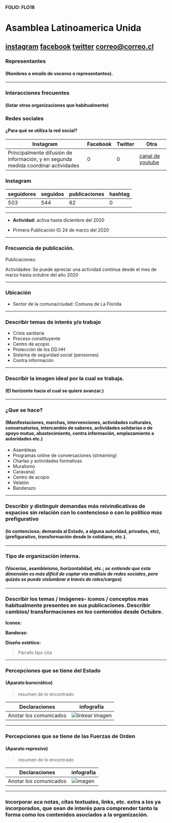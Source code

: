 #### FOLIO: FLO18
# Asamblea Latinoamerica Unida

[instagram](https://www.instagram.com/asamblea.lau/)
[facebook](https://www.facebook.com/AsambleaLAU)
[twitter]()
<correo@correo.cl>
---

### Representantes
#### (Nombres o emails de voceros o representantes).

---
### Interacciones frecuentes
#### (listar otras organizaciones que habitualmente)

### Redes sociales
#### ¿Para qué se utiliza la red social?
| Instagram | Facebook | Twitter | Otra 
|---|---|---|---|
|Principalmente difusión de información, y en segunda medida coordinar actividades|0|0|[canal de youtube](https://www.youtube.com/channel/UCOR1QwX_09Ftxl2SKnP5qLg) |

### **Instagram**
| seguidores | seguidos | publicaciones | hashtag |
|---|---|---|---|
|503|544|62|0|

---

* **Actividad:** activa hasta diciembre del 2020   

* Primera Publicación IG 24 de marzo del 2020

---
### Frecuencia de publicación.

Publicaciones:

Actividades: Se puede apreciar una actividad continua desde el mes de marzo hasta octubre del año 2020

---
### Ubicación
* Sector de la comuna/ciudad: Comuna de La Florida

---
### Describir temas de interés y/o trabajo

* Crisis sanitaria
* Proceso constituyente
* Centro de acopio 
* Protección de los DD.HH
* Sistema de seguridad social (pensiones)
* Contra información

---
### Describir la imagen ideal por la cual se trabaja.
#### (El horizonte hacia el cual se quiere avanzar.)

---
### ¿Que se hace?
#### (Manifestaciones, marchas, intervenciones, actividades culturales, conversatorios, intercambio de saberes, actividades solidarias o de apoyo mutuo, abastecimiento, contra información, emplazamiento a autoridades etc.)

* Asambleas 
* Programas online de conversaciones (streaming)
* Charlas y actividades formativas
* Muralismo
* Caravana}
* Centro de acopio
* Velatón 
* Banderazo 

---
### Describir y distinguir demandas más reivindicativas de espacios sin relación con lo contencioso o con lo político mas prefigurativo
#### (lo contencioso; demanda al Estado, a alguna autoridad, privados, etc), (prefigurativo, transformación desde lo cotidiano, etc.).

---
### Tipo de organización interna.
#### (Vocerías, asambleísmo, horizontalidad, etc.; *se entiende que esta dimensión es más difícil de captar vía análisis de redes sociales, pero quizás se puede vislumbrar a través de roles/cargos*)

---
### Describir los temas / imágenes- iconos / conceptos mas habitualmente presentes en sus publicaciones. Describir cambios/ transformaciones en los contenidos desde Octubre.

**Iconos:**

**Banderas:**

**Diseño estético:**

> Párrafo tipo cita 

---
### Percepciones que se tiene del Estado
#### (Aparato burocrático)
> resumen de lo encontrado

| Declaraciones | infografía | 
|---|---|
|Anotar los comunicados | ![linkear imagen]() |

---
### Percepciones que se tiene de las Fuerzas de Orden
#### (Aparato represivo)
> resumen de lo encontrado

| Declaraciones | infografía | 
|---|---|
|Anotar los comunicados | ![imagen]() |


---
### Incorporar aca notas, citas textuales, links, etc. extra a los ya incorporados, que sean de interés para comprender tanto la forma como los contenidos asociados a la organización.
